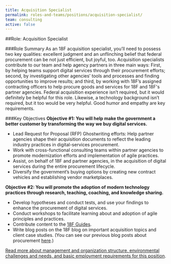 ```yaml
---
title: Acquisition Specialist
permalink: roles-and-teams/positions/acquisition-specialist/
team: consulting
active: false
---
```


##Role: Acquisition Specialist

###Role Summary
As an 18F acquisition specialist, you’ll need to possess two key qualities: excellent judgment and an unflinching belief that federal procurement can be not just efficient, but joyful, too. Acquisition specialists contribute to our team and help agency partners in three main ways: First, by helping teams support digital services through their procurement efforts; second, by investigating other agencies’ tools and processes and finding opportunities to improve results; and third, by working with 18F’s assigned contracting officers to help procure goods and services for 18F and 18F's partner agencies. Federal acquisition experience isn’t required, but it would definitely be helpful for this role. Likewise, a technology background isn’t required, but it too would be very helpful. Good humor and empathy are key requirements.

###Key Objectives
**Objective #1: You will help make the government a better customer by transforming the way we buy digital services.**

- Lead Request for Proposal (RFP) Ghostwriting efforts: Help partner agencies shape their acquisition documents to reflect the leading industry practices in digital-services procurement.
- Work with cross-functional consulting teams within partner agencies to promote modernization efforts and implementation of agile practices. 
- Assist, on behalf of 18F and partner agencies, in the acquisition of digital services during the entire procurement lifecycle. 
- Diversify the government’s buying options by creating new contract vehicles and establishing vendor marketplaces. 

**Objective #2: You will promote the adoption of modern technology practices through research, teaching, coaching, and knowledge sharing.**

- Develop hypotheses and conduct tests, and use your findings to enhance the procurement of digital services.
- Conduct workshops to facilitate learning about and adoption of agile principles and practices. 
- Contribute content to the [18F Guides](https://18f.gsa.gov/2015/05/28/18F-guides/). 
- Write blog posts on the 18F blog on important acquisition topics and client case studies. (You can see our previous blog posts about procurement [here](https://18f.gsa.gov/tags/procurement/).)


[Read more about management and organization structure, environmental challenges and needs, and basic employment requirements for this position](https://pages.18f.gov/joining-18f/who-we-are-hiring/positions/18f-consulting/).
